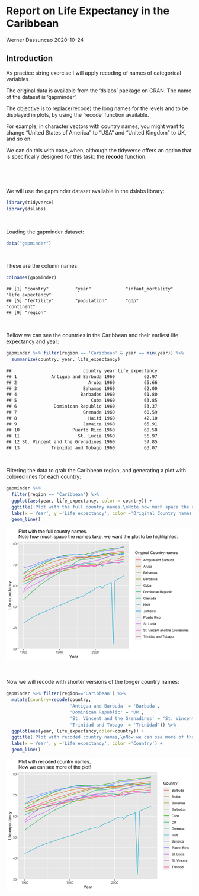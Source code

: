 Report on Life Expectancy in the Caribbean
================
Werner Dassuncao
2020-10-24

## Introduction

As practice string exercise I will apply recoding of names of
categorical variables.

The original data is available from the ‘dslabs’ package on CRAN. The
name of the dataset is ‘gapminder’.

The objective is to replace(recode) the long names for the levels and to
be displayed in plots, by using the ‘recode’ function available.

For example, in character vectors with country names, you might want to
change “United States of America” to “USA” and “United Kingdom” to UK,
and so on.

We can do this with case\_when, although the tidyverse offers an option
that is specifically designed for this task: the **recode** function.

<p>

 

</p>

<p>

 

</p>

We will use the gapminder dataset available in the dslabs library:

``` r
library(tidyverse)
library(dslabs)
```

<p>

 

</p>

Loading the gapminder dataset:

``` r
data("gapminder")
```

<p>

 

</p>

These are the column names:

``` r
colnames(gapminder)
```

    ## [1] "country"          "year"             "infant_mortality" "life_expectancy" 
    ## [5] "fertility"        "population"       "gdp"              "continent"       
    ## [9] "region"

<p>

 

</p>

Bellow we can see the countries in the Caribbean and their earliest life
expectancy and year:

``` r
gapminder %>% filter(region == 'Caribbean' & year == min(year)) %>%
  summarize(country, year, life_expectancy)
```

    ##                           country year life_expectancy
    ## 1             Antigua and Barbuda 1960           62.97
    ## 2                           Aruba 1960           65.66
    ## 3                         Bahamas 1960           62.00
    ## 4                        Barbados 1960           61.80
    ## 5                            Cuba 1960           63.85
    ## 6              Dominican Republic 1960           53.37
    ## 7                         Grenada 1960           60.59
    ## 8                           Haiti 1960           42.10
    ## 9                         Jamaica 1960           65.91
    ## 10                    Puerto Rico 1960           68.58
    ## 11                      St. Lucia 1960           56.97
    ## 12 St. Vincent and the Grenadines 1960           57.85
    ## 13            Trinidad and Tobago 1960           63.07

<p>

 

</p>

Filtering the data to grab the Caribbean region, and generating a plot
with colored lines for each country:

``` r
gapminder %>%
  filter(region == 'Caribbean') %>%
  ggplot(aes(year, life_expectancy, color = country)) +
  ggtitle('Plot with the full country names.\nNote how much space the names take, we want the plot to be highlighted.') +
  labs(x ='Year', y ='Life expectancy', color ='Original Country names') +
  geom_line()
```

![](Recoding_report_files/figure-gfm/unnamed-chunk-4-1.png)<!-- -->

<p>

 

</p>

Now we will recode with shorter versions of the longer country names:

``` r
gapminder %>% filter(region=='Caribbean') %>%
  mutate(country=recode(country,
                        'Antigua and Barbuda' = 'Barbuda',
                        'Dominican Republic' = 'DR',
                        'St. Vincent and the Grenadines' = 'St. Vincent',
                        'Trinidad and Tobago' = 'Trinidad')) %>%
  ggplot(aes(year, life_expectancy,color=country)) +
  ggtitle('Plot with recoded country names,\nNow we can see more of the plot!') +
  labs(x ='Year', y ='Life expectancy', color ='Country') +
  geom_line()
```

![](Recoding_report_files/figure-gfm/unnamed-chunk-5-1.png)<!-- -->
